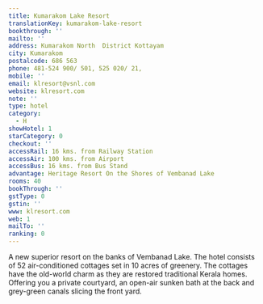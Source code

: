 ```yaml
---
title: Kumarakom Lake Resort
translationKey: kumarakom-lake-resort
bookthrough: ''
mailto: ''
address: Kumarakom North  District Kottayam
city: Kumarakom
postalcode: 686 563
phone: 481-524 900/ 501, 525 020/ 21,
mobile: ''
email: klresort@vsnl.com
website: klresort.com
note: ''
type: hotel
category:
  - H
showHotel: 1
starCategory: 0
checkout: ''
accessRail: 16 kms. from Railway Station
accessAir: 100 kms. from Airport
accessBus: 16 kms. from Bus Stand
advantage: Heritage Resort On the Shores of Vembanad Lake
rooms: 40
bookThrough: ''
gstType: 0
gstin: ''
www: klresort.com
web: 1
mailTo: ''
ranking: 0
---
```







A new superior resort on the banks of Vembanad Lake. The hotel consists of 52 air-conditioned cottages set in 10 acres of greenery. The cottages have the old-world charm as they are restored traditional Kerala homes. Offering you a private courtyard, an open-air sunken bath at the back and grey-green canals slicing the front yard.